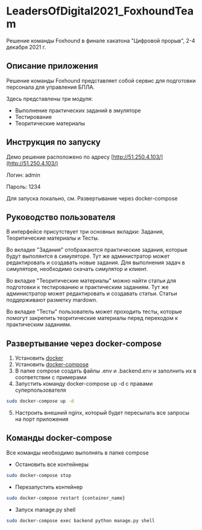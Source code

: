 # LeadersOfDigital2021_FoxhoundTeam
Решение команды Foxhound в финале хакатона "Цифровой прорыв", 2-4 декабря 2021 г.

## Описание приложения

Решение команды Foxhound представляет собой сервис для подготовки персонала для управления БПЛА.

Здесь представлены три модуля: 
- Выполнение практических заданий в эмуляторе
- Тестирование
- Теоритические материалы

## Инструкция по запуску
Демо решение расположено по адресу [http://51.250.4.103/](http://51.250.4.103/)

Логин: admin

Пароль: 1234

Для запуска локально, см. Развертывание через docker-compose

## Руководство пользователя
В интерфейсе присутствует три основных вкладки: Задания, Теоритические материалы и Тесты. 

Во вкладке "Задания" отображаются практические задания, которые будут выполянтся в симуляторе. Тут же администратор может редактировать и создавать новые задания. Для выполнения задач в симуляторе, необходимо скачать симулятор и клиент.

Во вкладке "Теоритические материалы" можно найти статьи для подготовки к тестированию и практическим заданиям. Тут же администратор может редактировать и создавать статьи. Статьи поддерживают разметку mardown.

Во вкладке "Тесты" пользователь может проходить тесты, которые помогут закрепить теоритические материалы перед переходом к практическим заданиям.


## Развертывание через docker-compose
1. Установить [docker](https://docs.docker.com/engine/install/ubuntu/)
2. Установить [docker-compose](https://docs.docker.com/compose/install/)
3. В папке compose создать файлы .env и .backend.env и заполнить их в соответствии с примерами
4. Запустить команду docker-compose up -d с правами суперпользователя
```bash
sudo docker-compose up -d
```
5. Настроить внешний nginx, который будет пересылать все запросы на порт приложения
## Команды docker-compose 
Все команды необходимо выполнять в папке compose
- Остановить все контейнеры
```bash
sudo docker-compose stop
```
- Перезапустить контейнер
```bash
sudo docker-compose restart {container_name}
```
- Запуск manage.py shell
```bash
sudo docker-compose exec backend python manage.py shell
```